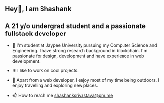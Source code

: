    ## Hey👋, I am Shashank
   ## A 21 y/o undergrad student and a passionate fullstack developer
  


- 🔭  I'm student at Jaypee University pursuing my Computer Science and Engineering. I have strong research background in blockchain.
       I'm passionate for design, development and have experience in web development. 
- ❄   I like to work on cool projects.
       
- 🎒   Apart from a web developer, I enjoy most of my time being outdoors. 
       I enjoy travelling and exploring new places.
       
- 📫   How to reach me shashanksrivastava@pm.me

